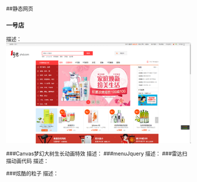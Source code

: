 ##静态网页
### 一号店
描述：
![enter image description here](https://github.com/Codeniu/demo/raw/master/images/1haodian.png)


###Canvas梦幻大树生长动画特效
描述：
###menuJquery
描述：
###雷达扫描动画代码
描述：

###炫酷的粒子
描述：

